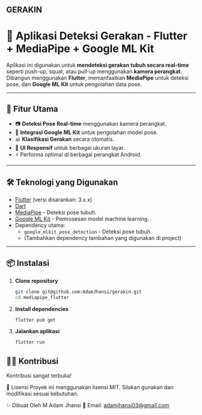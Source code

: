 ## GERAKIN

# 🤸 Aplikasi Deteksi Gerakan - Flutter + MediaPipe + Google ML Kit

Aplikasi ini digunakan untuk **mendeteksi gerakan tubuh secara real-time** seperti push-up, squat, atau pull-up menggunakan **kamera perangkat**.  
Dibangun menggunakan **Flutter**, memanfaatkan **MediaPipe** untuk deteksi pose, dan **Google ML Kit** untuk pengolahan data pose.

---

## 🚀 Fitur Utama
- 📷 **Deteksi Pose Real-time** menggunakan kamera perangkat.
- 🤖 **Integrasi Google ML Kit** untuk pengolahan model pose.
- 📊 **Klasifikasi Gerakan** secara otomatis.
- 📱 **UI Responsif** untuk berbagai ukuran layar.
- ⚡ Performa optimal di berbagai perangkat Android.

---

## 🛠️ Teknologi yang Digunakan
- [Flutter](https://flutter.dev/) (versi disarankan: 3.x.x)
- [Dart](https://dart.dev/)
- [MediaPipe](https://developers.google.com/mediapipe) - Deteksi pose tubuh.
- [Google ML Kit](https://developers.google.com/ml-kit) - Pemrosesan model machine learning.
- Dependency utama:
    - `google_mlkit_pose_detection` - Deteksi pose tubuh.
    - (Tambahkan dependency tambahan yang digunakan di project)

---

## 📦 Instalasi

1. **Clone repository**
   ```bash
   git clone git@github.com:AdamJhansi/gerakin.git
   cd mediapipe_flutter
   ```

2. **Install dependencies**
    ```bash
    flutter pub get
    ```

3. **Jalankan aplikasi**
    ```bash
    flutter run
    ```

## 🧑‍💻 Kontribusi
Kontribusi sangat terbuka!

📄 Lisensi
Proyek ini menggunakan lisensi MIT.
Silakan gunakan dan modifikasi sesuai kebutuhan.

✨ Dibuat Oleh
M Adam Jhansi
📧 Email: adamjhansi03@gmail.com
